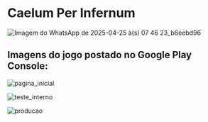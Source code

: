# Caelum Per Infernum

![Imagem do WhatsApp de 2025-04-25 à(s) 07 46 23_b6eebd96](https://github.com/user-attachments/assets/cb49178e-3610-442d-b7ef-e2fe4939de27)

## Imagens do jogo postado no Google Play Console:

![pagina_inicial](prints_jogo/pagina_inicial.jpeg)

![teste_interno](prints_jogo/teste_interno.jpeg)

![producao](prints_jogo/producao.jpeg)
